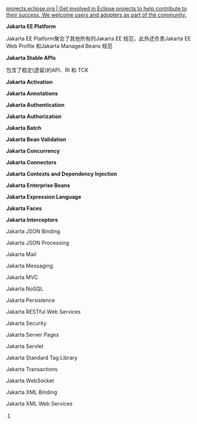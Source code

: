 [projects.eclipse.org | Get involved in Eclipse projects to help contribute to their success. We welcome users and adopters as part of the community.](https://projects.eclipse.org/list-of-projects?combine=jakarta&field_project_techology_types_tid=1102&field_state_value_2=All)

**Jakarta EE Platform**

Jakarta EE Platform聚合了其他所有的Jakarta EE 规范，此外还负责Jakarta EE Web Profile 和Jakarta Managed Beans 规范

**Jakarta Stable APIs** 

包含了稳定(遗留)的API、RI 和 TCK

**Jakarta Activation**

**Jakarta Annotations** 

**Jakarta Authentication** 

**Jakarta Authorization**

**Jakarta Batch**

**Jakarta Bean Validation**

**Jakarta Concurrency**

**Jakarta Connectors** 

**Jakarta Contexts and Dependency Injection**

**Jakarta Enterprise Beans**

**Jakarta Expression Language**

**Jakarta Faces** 

**Jakarta Interceptors**

Jakarta JSON Binding 

Jakarta JSON Processing

Jakarta Mail

Jakarta Messaging

Jakarta MVC

Jakarta NoSQL

Jakarta Persistence

Jakarta RESTful Web Services

Jakarta Security

Jakarta Server Pages

Jakarta Servlet

Jakarta Standard Tag Library

Jakarta Transactions

Jakarta WebSocket

Jakarta XML Binding 

Jakarta XML Web Services 

















１